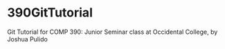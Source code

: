 # 390GitTutorial
Git Tutorial for COMP 390: Junior Seminar class at Occidental College, by Joshua Pulido
